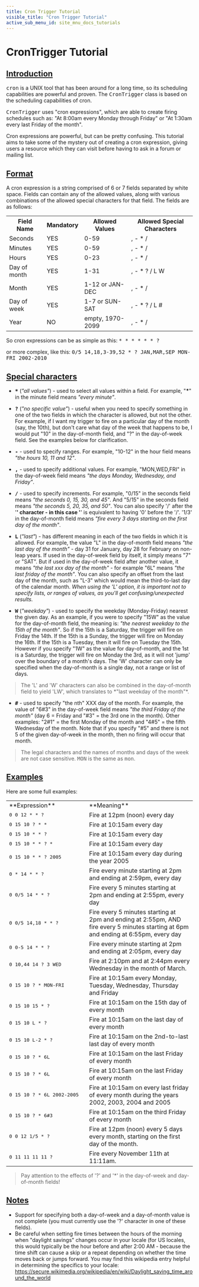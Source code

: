 ```yaml
---
title: Cron Trigger Tutorial
visible_title: "Cron Trigger Tutorial"
active_sub_menu_id: site_mnu_docs_tutorials
---
```

# CronTrigger Tutorial

## [Introduction](#CronTriggersTutorial-Introduction)

<tt>cron</tt> is a UNIX tool that has been around for a long time, so its scheduling capabilities are powerful
and proven. The <tt>CronTrigger</tt> class is based on the scheduling capabilities of cron.

<tt>CronTrigger</tt> uses "cron expressions", which are able to create firing schedules such as: "At 8:00am every
Monday through Friday" or "At 1:30am every last Friday of the month".

Cron expressions are powerful, but can be pretty confusing. This tutorial aims to take some of the mystery out of
creating a cron expression, giving users a resource which they can visit before having to ask in a forum or mailing
list.

## [Format](#CronTriggersTutorial-Format)

A cron expression is a string comprised of 6 or 7 fields separated by white space. Fields can contain any of the
allowed values, along with various combinations of the allowed special characters for that field. The fields are as
follows:

<table cellpadding="3" cellspacing="1">
    <tbody>
        <tr>
            <th>Field Name</th>
            <th>Mandatory</th>
            <th>Allowed Values</th>
            <th>Allowed Special Characters</th>
        </tr>
        <tr>
            <td>Seconds</td>
            <td>YES</td>
            <td>0-59</td>
            <td>, - * /</td>
        </tr>
        <tr>
            <td>Minutes</td>
            <td>YES</td>
            <td>0-59</td>
            <td>, - * /</td>
        </tr>
        <tr>
            <td>Hours</td>
            <td>YES</td>
            <td>0-23</td>
            <td>, - * /</td>
        </tr>
        <tr>
            <td>Day of month</td>
            <td>YES</td>
            <td>1-31</td>
            <td>, - * ? / L W<br clear="all" />
            </td>
        </tr>
        <tr>
            <td>Month</td>
            <td>YES</td>
            <td>1-12 or JAN-DEC</td>
            <td>, - * /</td>
        </tr>
        <tr>
            <td>Day of week</td>
            <td>YES</td>
            <td>1-7 or SUN-SAT</td>
            <td>, - * ? / L #</td>
        </tr>
        <tr>
            <td>Year</td>
            <td>NO</td>
            <td>empty, 1970-2099</td>
            <td>, - * /</td>
        </tr>
    </tbody>
</table>

So cron expressions can be as simple as this: <tt>&#42; * * * * * ?</tt>

or more complex, like this: <tt>0/5 14,18,3-39,52 * ? JAN,MAR,SEP MON-FRI 2002-2010</tt>

## [Special characters](#CronTriggersTutorial-Specialcharacters)


+ <tt>**&#42;**</tt> (*"all values"*) - used to select all values within a field. For example, "**&#42;**"
    in the minute field means *"every minute"*.




+ <tt>**?**</tt> (*"no specific value"*) - useful when you need to specify something in one of the
    two fields in which the character is allowed, but not the other. For example, if I want my trigger to fire on a
    particular day of the month (say, the 10th), but don't care what day of the week that happens to be, I would put
    "10" in the day-of-month field, and "?" in the day-of-week field. See the examples below for clarification.





+ <tt>**&#45;**</tt> &#45; used to specify ranges. For example, "10-12" in the hour field means *"the
    hours 10, 11 and 12"*.




+ <tt>**,**</tt> &#45; used to specify additional values. For example, "MON,WED,FRI" in the day-of-week
    field means *"the days Monday, Wednesday, and Friday"*.





+ <tt>**/**</tt> &#45; used to specify increments. For example, "0/15" in the seconds field means *"the
    seconds 0, 15, 30, and 45"*. And "5/15" in the seconds field means *"the seconds 5, 20, 35, and 50"*. You can
    also specify '/' after the '**' character - in this case '**' is equivalent to having '0' before the '/'. '1/3'
    in the day-of-month field means *"fire every 3 days starting on the first day of the month"*.





+ <tt>**L**</tt> (*"last"*) - has different meaning in each of the two fields in which it is
    allowed. For example, the value "L" in the day-of-month field means *"the last day of the month"* &#45; day
    31 for January, day 28 for February on non-leap years. If used in the day-of-week field by itself, it simply means
    "7" or "SAT". But if used in the day-of-week field after another value, it means *"the last xxx day of the
    month"* &#45; for example "6L" means *"the last friday of the month"*. You can also specify an offset
    from the last day of the month, such as "L-3" which would mean the third-to-last day of the calendar month.
    *When using the 'L' option, it is important not to specify lists, or ranges of values, as you'll get
    confusing/unexpected results.*




+ <tt>**W**</tt> (*"weekday"*) - used to specify the weekday (Monday-Friday) nearest the given day.
    As an example, if you were to specify "15W" as the value for the day-of-month field, the meaning is: *"the
    nearest weekday to the 15th of the month"*. So if the 15th is a Saturday, the trigger will fire on Friday the 14th.
    If the 15th is a Sunday, the trigger will fire on Monday the 16th. If the 15th is a Tuesday, then it will fire on
    Tuesday the 15th. However if you specify "1W" as the value for day-of-month, and the 1st is a Saturday, the trigger
    will fire on Monday the 3rd, as it will not 'jump' over the boundary of a month's days. The 'W' character can only
    be specified when the day-of-month is a single day, not a range or list of days.
<blockquote>
            The 'L' and 'W' characters can also be combined in the day-of-month field to yield 'LW', which
            translates to *"last weekday of the month"*.
</blockquote>

+ <tt>**&#35;**</tt> &#45; used to specify "the nth" XXX day of the month. For example, the value of "6#3"
    in the day-of-week field means *"the third Friday of the month"* (day 6 = Friday and "#3" = the 3rd one in
    the month). Other examples: "2#1" = the first Monday of the month and "4#5" = the fifth Wednesday of the month. Note
    that if you specify "#5" and there is not 5 of the given day-of-week in the month, then no firing will occur that
    month.
<blockquote>
            The legal characters and the names of months and days of the week are not case sensitive. <tt>MON</tt>
            is the same as <tt>mon</tt>.
</blockquote>



## [Examples](#CronTriggersTutorial-Examples)

Here are some full examples:

<table cellpadding="3" cellspacing="1">
    <tbody>
        <tr>
            <td width="200">**Expression**</td>
            <td>**Meaning**</td>
        </tr>
        <tr>
            <td><tt>0 0 12 * * ?</tt></td>
            <td>Fire at 12pm (noon) every day</td>
        </tr>
        <tr>
            <td><tt>0 15 10 ? * *</tt></td>
            <td>Fire at 10:15am every day</td>
        </tr>
        <tr>
            <td><tt>0 15 10 * * ?</tt></td>
            <td>Fire at 10:15am every day</td>
        </tr>
        <tr>
            <td><tt>0 15 10 * * ? *</tt></td>
            <td>Fire at 10:15am every day</td>
        </tr>
        <tr>
            <td><tt>0 15 10 * * ? 2005</tt></td>
            <td>Fire at 10:15am every day during the year 2005</td>
        </tr>
        <tr>
            <td><tt>0 * 14 * * ?</tt></td>
            <td>Fire every minute starting at 2pm and ending at 2:59pm, every day</td>
        </tr>
        <tr>
            <td><tt>0 0/5 14 * * ?</tt></td>
            <td>Fire every 5 minutes starting at 2pm and ending at 2:55pm, every day</td>
        </tr>
        <tr>
            <td><tt>0 0/5 14,18 * * ?</tt></td>
            <td>Fire every 5 minutes starting at 2pm and ending at 2:55pm, AND fire every 5
            minutes starting at 6pm and ending at 6:55pm, every day</td>
        </tr>
        <tr>
            <td><tt>0 0-5 14 * * ?</tt></td>
            <td>Fire every minute starting at 2pm and ending at 2:05pm, every day</td>
        </tr>
        <tr>
            <td><tt>0 10,44 14 ? 3 WED</tt></td>
            <td>Fire at 2:10pm and at 2:44pm every Wednesday in the month of March.</td>
        </tr>
        <tr>
            <td><tt>0 15 10 ? * MON-FRI</tt></td>
            <td>Fire at 10:15am every Monday, Tuesday, Wednesday, Thursday and Friday</td>
        </tr>
        <tr>
            <td><tt>0 15 10 15 * ?</tt></td>
            <td>Fire at 10:15am on the 15th day of every month</td>
        </tr>
        <tr>
            <td><tt>0 15 10 L * ?</tt></td>
            <td>Fire at 10:15am on the last day of every month</td>
        </tr>
        <tr>
            <td><tt>0 15 10 L-2 * ?</tt></td>
            <td>Fire at 10:15am on the 2nd-to-last last day of every month</td>
        </tr>
        <tr>
            <td><tt>0 15 10 ? * 6L</tt></td>
            <td>Fire at 10:15am on the last Friday of every month</td>
        </tr>
        <tr>
            <td><tt>0 15 10 ? * 6L</tt></td>
            <td>Fire at 10:15am on the last Friday of every month</td>
        </tr>
        <tr>
            <td><tt>0 15 10 ? * 6L 2002-2005</tt></td>
            <td>Fire at 10:15am on every last friday of every month during the years 2002,
            2003, 2004 and 2005</td>
        </tr>
        <tr>
            <td><tt>0 15 10 ? * 6#3</tt></td>
            <td>Fire at 10:15am on the third Friday of every month</td>
        </tr>
        <tr>
            <td><tt>0 0 12 1/5 * ?</tt></td>
            <td>Fire at 12pm (noon) every 5 days every month, starting on the first day of the
            month.</td>
        </tr>
        <tr>
            <td><tt>0 11 11 11 11 ?</tt></td>
            <td>Fire every November 11th at 11:11am.</td>
        </tr>
    </tbody>
</table>

<blockquote>
        Pay attention to the effects of '?' and '*' in the day-of-week and day-of-month fields&#33;
</blockquote>

## [Notes](#CronTriggersTutorial-Notes)


+ Support for specifying both a day-of-week and a day-of-month value is not complete (you must currently use
    the '?' character in one of these fields).
+ Be careful when setting fire times between the hours of the morning when "daylight savings" changes occur
    in your locale (for US locales, this would typically be the hour before and after 2:00 AM - because the time
    shift can cause a skip or a repeat depending on whether the time moves back or jumps forward.  You may find
    this wikipedia entry helpful in determining the specifics to your locale:  
    <a href="https://secure.wikimedia.org/wikipedia/en/wiki/Daylight_saving_time_around_the_world">https://secure.wikimedia.org/wikipedia/en/wiki/Daylight_saving_time_around_the_world</a>
